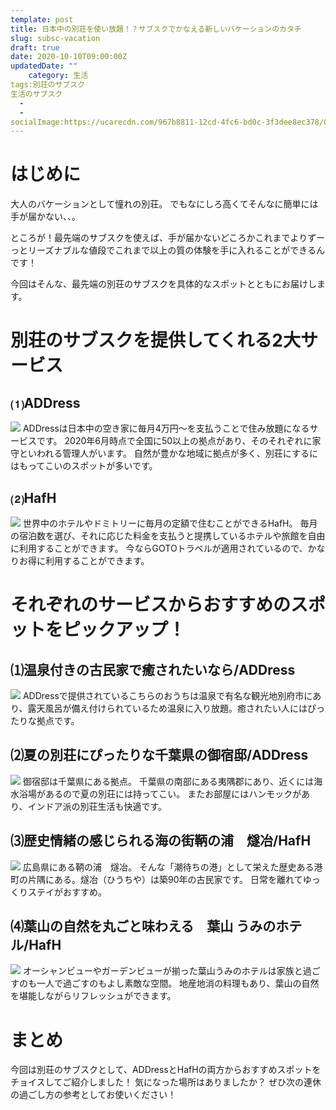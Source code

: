 ```yaml
---
template: post
title: 日本中の別荘を使い放題！？サブスクでかなえる新しいバケーションのカタチ
slug: subsc-vacation
draft: true
date: 2020-10-10T09:00:00Z
updatedDate: ""
    category: 生活
tags:別荘のサブスク
生活のサブスク
  - 
  - 
socialImage:https://ucarecdn.com/967b8811-12cd-4fc6-bd0c-3f3dee8ec378/CanvaAerialShotOfVillasBytheBeach.jpg
---
```


# はじめに
大人のバケーションとして憧れの別荘。
でもなにしろ高くてそんなに簡単には手が届かない、、。

ところが！最先端のサブスクを使えば、手が届かないどころかこれまでよりずーっとリーズナブルな値段でこれまで以上の質の体験を手に入れることができるんです！

今回はそんな、最先端の別荘のサブスクを具体的なスポットとともにお届けします。

# 別荘のサブスクを提供してくれる2大サービス

## ⑴ADDress
![](https://ucarecdn.com/831a7176-6862-4eff-9279-bd82d948450b/S__4202525.jpg)
ADDressは日本中の空き家に毎月4万円～を支払うことで住み放題になるサービスです。
2020年6月時点で全国に50以上の拠点があり、そのそれぞれに家守といわれる管理人がいます。
自然が豊かな地域に拠点が多く、別荘にするにはもってこいのスポットが多いです。

## ⑵HafH
![](https://ucarecdn.com/8fae7b98-6779-4984-9350-26c6f3a6ef20/S__4202526.jpg)
世界中のホテルやドミトリーに毎月の定額で住むことができるHafH。
毎月の宿泊数を選び、それに応じた料金を支払うと提携しているホテルや旅館を自由に利用することができます。
今ならGOTOトラベルが適用されているので、かなりお得に利用することができます。

# それぞれのサービスからおすすめのスポットをピックアップ！

## ⑴温泉付きの古民家で癒されたいなら/ADDress
![](https://ucarecdn.com/c26c94c7-2a09-4938-8f4b-3666f87844c2/S__4227135.jpg)
ADDressで提供されているこちらのおうちは温泉で有名な観光地別府市にあり、露天風呂が備え付けられているため温泉に入り放題。癒されたい人にはぴったりな拠点です。

## ⑵夏の別荘にぴったりな千葉県の御宿邸/ADDress
![](https://ucarecdn.com/8cf274b4-5c18-4d28-88cb-d3240b8c3dbf/S__4227136.jpg)
御宿邸は千葉県にある拠点。
千葉県の南部にある夷隅郡にあり、近くには海水浴場があるので夏の別荘には持ってこい。
またお部屋にはハンモックがあり、インドア派の別荘生活も快適です。

## ⑶歴史情緒の感じられる海の街鞆の浦　燧冶/HafH
![](https://ucarecdn.com/8f04259d-43cb-4d41-be73-dc2e68b3ee9e/S__4227137.jpg)
広島県にある鞆の浦　燧冶。
そんな「潮待ちの港」として栄えた歴史ある港町の片隅にある。燧冶（ひうちや）は築90年の古民家です。
日常を離れてゆっくりステイがおすすめ。

## ⑷葉山の自然を丸ごと味わえる　葉山 うみのホテル/HafH
![](https://ucarecdn.com/5f3849d1-0865-40e3-8b7a-a32b418c5530/S__4227138.jpg)
オーシャンビューやガーデンビューが揃った葉山うみのホテルは家族と過ごすのも一人で過ごすのもよし素敵な空間。
地産地消の料理もあり、葉山の自然を堪能しながらリフレッシュができます。


# まとめ
今回は別荘のサブスクとして、ADDressとHafHの両方からおすすめスポットをチョイスしてご紹介しました！
気になった場所はありましたか？
ぜひ次の連休の過ごし方の参考としてお使いください！



